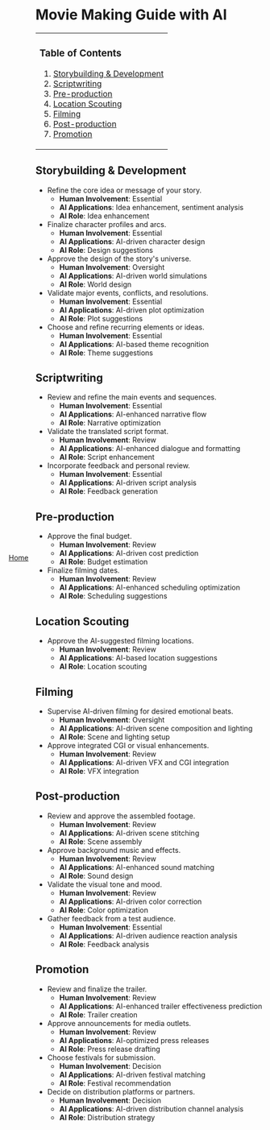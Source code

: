 <a id="top"></a>

<div align="right" style="display: flex; flex-wrap: wrap; justify-content: center; align-items: center; gap: 1em; margin: 4em 0;">
<a href="https://afterglow.openstorytelling.com">Home</a>
<div align="left" style="display: flex; flex-wrap: wrap; justify-content: center; align-items: center; gap: 1em; margin: 4em 0;">
<div align="left">

# Movie Making Guide with AI

<table>
<tr>
<td>

### Table of Contents

<ol>
    <li><a href="#storybuilding">Storybuilding & Development</a></li>
    <li><a href="#scriptwriting">Scriptwriting</a></li>
    <li><a href="#preproduction">Pre-production</a></li>
    <li><a href="#locationscouting">Location Scouting</a></li>
    <li><a href="#filming">Filming</a></li>
    <li><a href="#postproduction">Post-production</a></li>
    <li><a href="#promotion">Promotion</a></li>
</ol>

</td>
</tr>
</table>

## Storybuilding & Development <a name="storybuilding"></a>

- Refine the core idea or message of your story.
  - **Human Involvement**: Essential
  - **AI Applications**: Idea enhancement, sentiment analysis
  - **AI Role**: Idea enhancement
- Finalize character profiles and arcs.
  - **Human Involvement**: Essential
  - **AI Applications**: AI-driven character design
  - **AI Role**: Design suggestions
- Approve the design of the story's universe.
  - **Human Involvement**: Oversight
  - **AI Applications**: AI-driven world simulations
  - **AI Role**: World design
- Validate major events, conflicts, and resolutions.
  - **Human Involvement**: Essential
  - **AI Applications**: AI-driven plot optimization
  - **AI Role**: Plot suggestions
- Choose and refine recurring elements or ideas.
  - **Human Involvement**: Essential
  - **AI Applications**: AI-based theme recognition
  - **AI Role**: Theme suggestions

## Scriptwriting <a name="scriptwriting"></a>

- Review and refine the main events and sequences.
  - **Human Involvement**: Essential
  - **AI Applications**: AI-enhanced narrative flow
  - **AI Role**: Narrative optimization
- Validate the translated script format.
  - **Human Involvement**: Review
  - **AI Applications**: AI-enhanced dialogue and formatting
  - **AI Role**: Script enhancement
- Incorporate feedback and personal review.
  - **Human Involvement**: Essential
  - **AI Applications**: AI-driven script analysis
  - **AI Role**: Feedback generation

## Pre-production <a name="preproduction"></a>

- Approve the final budget.
  - **Human Involvement**: Review
  - **AI Applications**: AI-driven cost prediction
  - **AI Role**: Budget estimation
- Finalize filming dates.
  - **Human Involvement**: Review
  - **AI Applications**: AI-enhanced scheduling optimization
  - **AI Role**: Scheduling suggestions

## Location Scouting <a name="locationscouting"></a>

- Approve the AI-suggested filming locations.
  - **Human Involvement**: Review
  - **AI Applications**: AI-based location suggestions
  - **AI Role**: Location scouting

## Filming <a name="filming"></a>

- Supervise AI-driven filming for desired emotional beats.
  - **Human Involvement**: Oversight
  - **AI Applications**: AI-driven scene composition and lighting
  - **AI Role**: Scene and lighting setup
- Approve integrated CGI or visual enhancements.
  - **Human Involvement**: Review
  - **AI Applications**: AI-driven VFX and CGI integration
  - **AI Role**: VFX integration

## Post-production <a name="postproduction"></a>

- Review and approve the assembled footage.
  - **Human Involvement**: Review
  - **AI Applications**: AI-driven scene stitching
  - **AI Role**: Scene assembly
- Approve background music and effects.
  - **Human Involvement**: Review
  - **AI Applications**: AI-enhanced sound matching
  - **AI Role**: Sound design
- Validate the visual tone and mood.
  - **Human Involvement**: Review
  - **AI Applications**: AI-driven color correction
  - **AI Role**: Color optimization
- Gather feedback from a test audience.
  - **Human Involvement**: Essential
  - **AI Applications**: AI-driven audience reaction analysis
  - **AI Role**: Feedback analysis

## Promotion <a name="promotion"></a>

- Review and finalize the trailer.
  - **Human Involvement**: Review
  - **AI Applications**: AI-enhanced trailer effectiveness prediction
  - **AI Role**: Trailer creation
- Approve announcements for media outlets.
  - **Human Involvement**: Review
  - **AI Applications**: AI-optimized press releases
  - **AI Role**: Press release drafting
- Choose festivals for submission.
  - **Human Involvement**: Decision
  - **AI Applications**: AI-driven festival matching
  - **AI Role**: Festival recommendation
- Decide on distribution platforms or partners.
  - **Human Involvement**: Decision
  - **AI Applications**: AI-driven distribution channel analysis
  - **AI Role**: Distribution strategy

